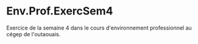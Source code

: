 # Env.Prof.ExercSem4
Exercice de la semaine 4 dans le cours d'environnement professionnel au cégep de l'outaouais.
